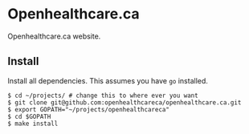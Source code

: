 Openhealthcare.ca
=================

Openhealthcare.ca website.


## Install

Install all dependencies. This assumes you have `go` installed.

	$ cd ~/projects/ # change this to where ever you want
	$ git clone git@github.com:openhealthcareca/openhealthcare.ca.git
	$ export GOPATH="~/projects/openhealthcareca"
	$ cd $GOPATH
	$ make install
